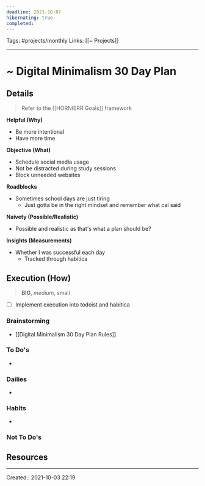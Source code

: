 ```yaml
---
deadline: 2021-10-07
hibernating: true
completed:
---
```

Tags: #projects/monthly
Links: [[~ Projects]]
___
# ~ Digital Minimalism 30 Day Plan
## Details
> Refer to the [[HORNIERR Goals]] framework

**Helpful (Why)**
- Be more intentional
- Have more time

**Objective (What)**
- Schedule social media usage
- Not be distracted during study sessions
- Block unneeded websites

**Roadblocks**
- Sometimes school days are just tiring
	- Just gotta be in the right mindset and remember what cal said

**Naivety (Possible/Realistic)**
- Possible and realistic as that's what a plan should be?

**Insights (Measurements)**
- Whether I was successful each day
	- Tracked through habitica
## Execution (How)
> **BIG**, *medium*, small
- [ ] Implement execution into todoist and habitica
### Brainstorming
- [[Digital Minimalism 30 Day Plan Rules]]
### To Do's
- 
### Dailies
- 
### Habits
- 
### Not To Do's
## Resources

___
Created:: 2021-10-03 22:19
